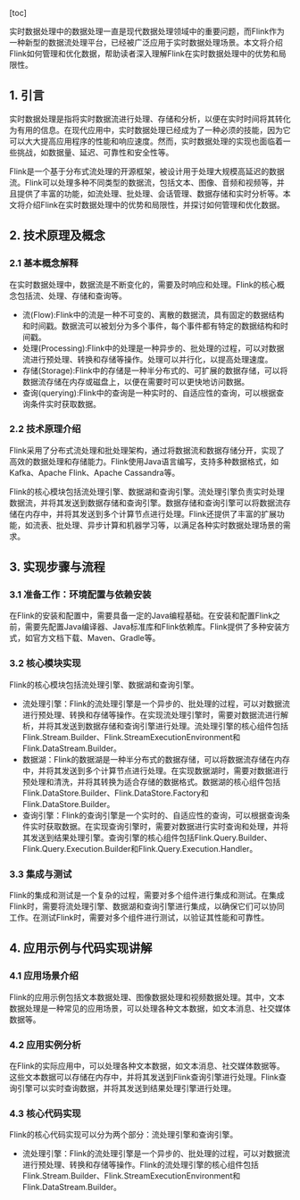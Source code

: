
[toc]                    
                
                
实时数据处理中的数据处理一直是现代数据处理领域中的重要问题，而Flink作为一种新型的数据流处理平台，已经被广泛应用于实时数据处理场景。本文将介绍Flink如何管理和优化数据，帮助读者深入理解Flink在实时数据处理中的优势和局限性。

## 1. 引言

实时数据处理是指将实时数据流进行处理、存储和分析，以便在实时时间将其转化为有用的信息。在现代应用中，实时数据处理已经成为了一种必须的技能，因为它可以大大提高应用程序的性能和响应速度。然而，实时数据处理的实现也面临着一些挑战，如数据量、延迟、可靠性和安全性等。

Flink是一个基于分布式流处理的开源框架，被设计用于处理大规模高延迟的数据流。Flink可以处理多种不同类型的数据流，包括文本、图像、音频和视频等，并且提供了丰富的功能，如流处理、批处理、会话管理、数据存储和实时分析等。本文将介绍Flink在实时数据处理中的优势和局限性，并探讨如何管理和优化数据。

## 2. 技术原理及概念

### 2.1 基本概念解释

在实时数据处理中，数据流是不断变化的，需要及时响应和处理。Flink的核心概念包括流、处理、存储和查询等。

* 流(Flow):Flink中的流是一种不可变的、离散的数据流，具有固定的数据结构和时间戳。数据流可以被划分为多个事件，每个事件都有特定的数据结构和时间戳。
* 处理(Processing):Flink中的处理是一种异步的、批处理的过程，可以对数据流进行预处理、转换和存储等操作。处理可以并行化，以提高处理速度。
* 存储(Storage):Flink中的存储是一种半分布式的、可扩展的数据存储，可以将数据流存储在内存或磁盘上，以便在需要时可以更快地访问数据。
* 查询(querying):Flink中的查询是一种实时的、自适应性的查询，可以根据查询条件实时获取数据。

### 2.2 技术原理介绍

Flink采用了分布式流处理和批处理架构，通过将数据流和数据存储分开，实现了高效的数据处理和存储能力。Flink使用Java语言编写，支持多种数据格式，如Kafka、Apache Flink、Apache Cassandra等。

Flink的核心模块包括流处理引擎、数据湖和查询引擎。流处理引擎负责实时处理数据流，并将其发送到数据存储和查询引擎。数据存储和查询引擎可以将数据流存储在内存中，并将其发送到多个计算节点进行处理。Flink还提供了丰富的扩展功能，如流表、批处理、异步计算和机器学习等，以满足各种实时数据处理场景的需求。

## 3. 实现步骤与流程

### 3.1 准备工作：环境配置与依赖安装

在Flink的安装和配置中，需要具备一定的Java编程基础。在安装和配置Flink之前，需要先配置Java编译器、Java标准库和Flink依赖库。Flink提供了多种安装方式，如官方文档下载、Maven、Gradle等。

### 3.2 核心模块实现

Flink的核心模块包括流处理引擎、数据湖和查询引擎。

* 流处理引擎：Flink的流处理引擎是一个异步的、批处理的过程，可以对数据流进行预处理、转换和存储等操作。在实现流处理引擎时，需要对数据流进行解析，并将其发送到数据存储和查询引擎进行处理。流处理引擎的核心组件包括Flink.Stream.Builder、Flink.StreamExecutionEnvironment和Flink.DataStream.Builder。
* 数据湖：Flink的数据湖是一种半分布式的数据存储，可以将数据流存储在内存中，并将其发送到多个计算节点进行处理。在实现数据湖时，需要对数据进行预处理和清洗，并将其转换为适合存储的数据格式。数据湖的核心组件包括Flink.DataStore.Builder、Flink.DataStore.Factory和Flink.DataStore.Builder。
* 查询引擎：Flink的查询引擎是一个实时的、自适应性的查询，可以根据查询条件实时获取数据。在实现查询引擎时，需要对数据进行实时查询和处理，并将其发送到结果处理引擎。查询引擎的核心组件包括Flink.Query.Builder、Flink.Query.Execution.Builder和Flink.Query.Execution.Handler。

### 3.3 集成与测试

Flink的集成和测试是一个复杂的过程，需要对多个组件进行集成和测试。在集成Flink时，需要将流处理引擎、数据湖和查询引擎进行集成，以确保它们可以协同工作。在测试Flink时，需要对多个组件进行测试，以验证其性能和可靠性。

## 4. 应用示例与代码实现讲解

### 4.1 应用场景介绍

Flink的应用示例包括文本数据处理、图像数据处理和视频数据处理。其中，文本数据处理是一种常见的应用场景，可以处理各种文本数据，如文本消息、社交媒体数据等。

### 4.2 应用实例分析

在Flink的实际应用中，可以处理各种文本数据，如文本消息、社交媒体数据等。这些文本数据可以存储在内存中，并将其发送到Flink查询引擎进行处理。Flink查询引擎可以实时查询数据，并将其发送到结果处理引擎进行处理。

### 4.3 核心代码实现

Flink的核心代码实现可以分为两个部分：流处理引擎和查询引擎。

* 流处理引擎：Flink的流处理引擎是一个异步的、批处理的过程，可以对数据流进行预处理、转换和存储等操作。Flink的流处理引擎的核心组件包括Flink.Stream.Builder、Flink.StreamExecutionEnvironment和Flink.DataStream.Builder。

